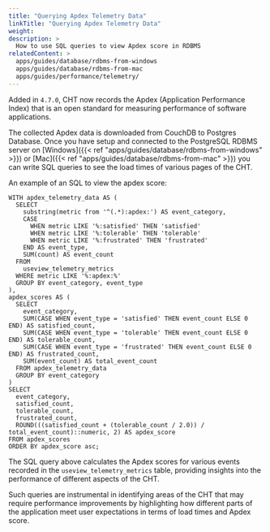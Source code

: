 ```yaml
---
title: "Querying Apdex Telemetry Data"
linkTitle: "Querying Apdex Telemetry Data"
weight:
description: >
  How to use SQL queries to view Apdex score in RDBMS
relatedContent: >
  apps/guides/database/rdbms-from-windows
  apps/guides/database/rdbms-from-mac
  apps/guides/performance/telemetry/
---
```


Added in `4.7.0`, CHT now records the Apdex (Application Performance Index) that is an open standard for measuring performance of software applications.

The collected Apdex data is downloaded from CouchDB to Postgres Database. Once you have setup and connected to the PostgreSQL RDBMS server on [Windows]({{< ref "apps/guides/database/rdbms-from-windows" >}}) or [Mac]({{< ref "apps/guides/database/rdbms-from-mac" >}}) you can write SQL queries to see the load times of various pages of the CHT.

An example of an SQL to view the apdex score:

```
WITH apdex_telemetry_data AS (
  SELECT
    substring(metric from '^(.*):apdex:') AS event_category,
    CASE
      WHEN metric LIKE '%:satisfied' THEN 'satisfied'
      WHEN metric LIKE '%:tolerable' THEN 'tolerable'
      WHEN metric LIKE '%:frustrated' THEN 'frustrated'
    END AS event_type,
    SUM(count) AS event_count
  FROM
    useview_telemetry_metrics
  WHERE metric LIKE '%:apdex:%'
  GROUP BY event_category, event_type
),
apdex_scores AS (
  SELECT
    event_category,
    SUM(CASE WHEN event_type = 'satisfied' THEN event_count ELSE 0 END) AS satisfied_count,
    SUM(CASE WHEN event_type = 'tolerable' THEN event_count ELSE 0 END) AS tolerable_count,
    SUM(CASE WHEN event_type = 'frustrated' THEN event_count ELSE 0 END) AS frustrated_count,
    SUM(event_count) AS total_event_count
  FROM apdex_telemetry_data
  GROUP BY event_category
)
SELECT
  event_category,
  satisfied_count,
  tolerable_count,
  frustrated_count,
  ROUND(((satisfied_count + (tolerable_count / 2.0)) / total_event_count)::numeric, 2) AS apdex_score
FROM apdex_scores
ORDER BY apdex_score asc;
```

The SQL query above calculates the Apdex scores for various events recorded in the `useview_telemetry_metrics` table, providing insights into the performance of different aspects of the CHT.

Such queries are instrumental in identifying areas of the CHT that may require performance improvements by highlighting how different parts of the application meet user expectations in terms of load times and Apdex score.
